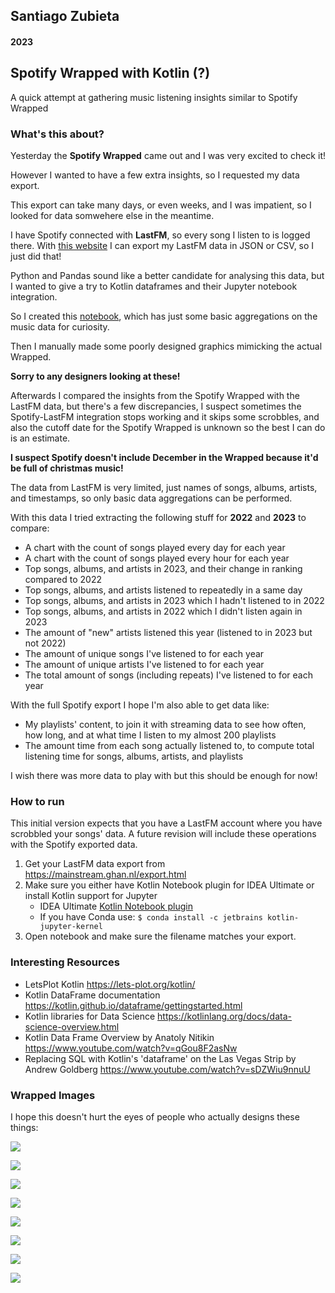 ## Santiago Zubieta
#### 2023

## Spotify Wrapped with Kotlin (?)
A quick attempt at gathering music listening insights similar to Spotify Wrapped

### What's this about?
Yesterday the **Spotify Wrapped** came out and I was very excited to check it!

However I wanted to have a few extra insights, so I requested my data export.

This export can take many days, or even weeks, and I was impatient, so I looked for data somwehere else in the meantime.

I have Spotify connected with **LastFM**, so every song I listen to is logged there. With [this website](https://mainstream.ghan.nl/export.html) I can export my LastFM data in JSON or CSV, so I just did that!

Python and Pandas sound like a better candidate for analysing this data, but I wanted to give a try to Kotlin dataframes and their Jupyter notebook integration.

So I created this [notebook](https://github.com/zubie7a/Spotify_Kotlin/blob/main/ZWrapped.ipynb), which has just some basic aggregations on the music data for curiosity.

Then I manually made some poorly designed graphics mimicking the actual Wrapped.
  
**Sorry to any designers looking at these!**

Afterwards I compared the insights from the Spotify Wrapped with the LastFM data, but there's a few discrepancies, I suspect sometimes the Spotify-LastFM integration stops working and it skips some scrobbles, and also the cutoff date for the Spotify Wrapped is unknown so the best I can do is an estimate.

**I suspect Spotify doesn't include December in the Wrapped because it'd be full of christmas music!**

The data from LastFM is very limited, just names of songs, albums, artists, and timestamps, so only basic data aggregations can be performed.

With this data I tried extracting the following stuff for **2022** and **2023** to compare:

* A chart with the count of songs played every day for each year
* A chart with the count of songs played every hour for each year
* Top songs, albums, and artists in 2023, and their change in ranking compared to 2022
* Top songs, albums, and artists listened to repeatedly in a same day
* Top songs, albums, and artists in 2023 which I hadn't listened to in 2022
* Top songs, albums, and artists in 2022 which I didn't listen again in 2023
* The amount of "new" artists listened this year (listened to in 2023 but not 2022)
* The amount of unique songs I've listened to for each year
* The amount of unique artists I've listened to for each year
* The total amount of songs (including repeats) I've listened to for each year

With the full Spotify export I hope I'm also able to get data like:
* My playlists' content, to join it with streaming data to see how often, how long, and at what time I listen to my almost 200 playlists
* The amount time from each song actually listened to, to compute total listening time for songs, albums, artists, and playlists

I wish there was more data to play with but this should be enough for now!

### How to run
This initial version expects that you have a LastFM account where you have scrobbled your songs' data. A future revision will include these operations with the Spotify exported data.
1. Get your LastFM data export from https://mainstream.ghan.nl/export.html 
2. Make sure you either have Kotlin Notebook plugin for IDEA Ultimate or install Kotlin support for Jupyter
   - IDEA Ultimate [Kotlin Notebook plugin](https://plugins.jetbrains.com/plugin/16340-kotlin-notebook)
   - If you have Conda use: `$ conda install -c jetbrains kotlin-jupyter-kernel`
3. Open notebook and make sure the filename matches your export.

### Interesting Resources
* LetsPlot Kotlin https://lets-plot.org/kotlin/
* Kotlin DataFrame documentation https://kotlin.github.io/dataframe/gettingstarted.html
* Kotlin libraries for Data Science https://kotlinlang.org/docs/data-science-overview.html
* Kotlin Data Frame Overview by Anatoly Nitikin https://www.youtube.com/watch?v=qGou8F2asNw
* Replacing SQL with Kotlin's 'dataframe' on the Las Vegas Strip by Andrew Goldberg https://www.youtube.com/watch?v=sDZWiu9nnuU

### Wrapped Images
I hope this doesn't hurt the eyes of people who actually designs these things:
  
![](https://github.com/zubie7a/Spotify_Wrapped_Kotlin/blob/main/Wrapped_1_Charts.png?raw=true)

![](https://github.com/zubie7a/Spotify_Wrapped_Kotlin/blob/main/Wrapped_8_Time_Of_Day.png?raw=true)

![](https://github.com/zubie7a/Spotify_Wrapped_Kotlin/blob/main/Wrapped_2_Totals_Unique.png?raw=true)
  
![](https://github.com/zubie7a/Spotify_Wrapped_Kotlin/blob/main/Wrapped_3_Albums.png?raw=true)
  
![](https://github.com/zubie7a/Spotify_Wrapped_Kotlin/blob/main/Wrapped_4_Songs.png?raw=true)
  
![](https://github.com/zubie7a/Spotify_Wrapped_Kotlin/blob/main/Wrapped_5_Artists.png?raw=true)

![](https://github.com/zubie7a/Spotify_Wrapped_Kotlin/blob/main/Wrapped_6_Top_Only_2022.png?raw=true)

![](https://github.com/zubie7a/Spotify_Wrapped_Kotlin/blob/main/Wrapped_7_Top_Only_2023.png?raw=true)